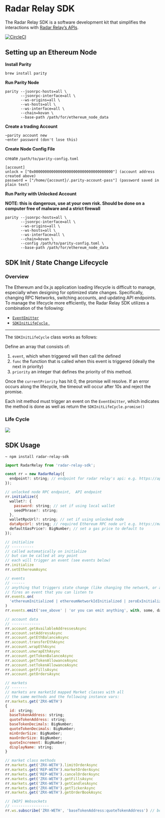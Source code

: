 # Radar Relay SDK

The Radar Relay SDK is a software development kit that simplifies the interactions with [Radar Relay’s APIs](https://docs.radarrelay.com).

[![CircleCI](https://circleci.com/gh/RadarRelay/radar-relay-sdk/tree/beta.svg?style=svg&circle-token=5455f6ae9c40e32054b1b54c6caec01af6806754)](https://circleci.com/gh/RadarRelay/radar-relay-sdk/tree/beta)

## Setting up an Ethereum Node

**Install Parity**

```
brew install parity
```

**Run Parity Node**
```
parity --jsonrpc-hosts=all \
       --jsonrpc-interface=all \
       --ws-origins=all \
       --ws-hosts=all \
       --ws-interface=all \
       --chain=kovan \
       --base-path /path/for/ethereum_node_data
```

**Create a trading Account**

```
~parity account new
~enter password (don't lose this)
```

**Create Node Config File**

create `/path/to/parity-config.toml`

```
[account]
unlock = ["0x000000000000000000000000000000000000"] (account address created above)
password = ["/home/{account}/.parity-account-pass"] (password saved in plain text)
```

**Run Parity with Unlocked Account**

__NOTE: this is dangerous, use at your own risk. Should be done on a computer free of malware and a strict firewall__

```
parity --jsonrpc-hosts=all \
       --jsonrpc-interface=all \
       --ws-origins=all \
       --ws-hosts=all \
       --ws-interface=all \
       --chain=kovan \
       --config /path/to/parity-config.toml \
       --base-path /path/for/ethereum_node_data
```

## SDK Init / State Change Lifecycle

### Overview

The Ethereum and 0x.js application loading lifecycle is difficult to manage, especially when designing for optimized state changes. Specifically, changing RPC Networks, switching accounts, and updating API endpoints. To manage the lifecycle more efficiently, the Radar Relay SDK utilizes a combination of the following:

* [`EventEmitter`](https://nodejs.org/api/events.html)
* [`SDKInitLifeCycle `](https://github.com/RadarRelay/radar-relay-sdk/blob/beta/src/sdk-init-lifecycle.ts)

--- 

The `SDKInitLifeCycle` class works as follows:

Define an array that consists of: 

   1. `event`, which when triggered will then call the defined
   2. `func` the function that is called when this event is triggered (ideally the next in priority)
   3. `priority` an integer that defines the priority of this method.

Once the `currentPriority` has hit 0, the promise will resolve. If an error occurs along the lifecycle, the timeout will occur after 10s and reject the promise.

Each init method must trigger an event on the `EventEmitter`, which indicates the method is done as well as return the `SDKInitLifeCycle.promise()`


### Life Cycle

![](https://docs.google.com/drawings/d/e/2PACX-1vS-ZE8iqFN6qm9iY_pqtJfElw2iwR-THeM1MuUYCH4H_9uAMAOv1ogEt72f0SuEZFB6tnfd4hm7NGuo/pub?w=929&h=580)



## SDK Usage

`~ npm install radar-relay-sdk`

```javascript
import RadarRelay from 'radar-relay-sdk';

const rr = new RadarRelay({
  endpoint?: string; // endpoint for radar relay's api: e.g. https://api.radarrelay.com
});

// unlocked node RPC endpoint,  API endpoint
rr.initialize({
  wallet?: {
    password: string; // set if using local wallet
    seedPhrase?: string;
  },
  walletRpcUrl?: string; // set if using unlocked node
  dataRpcUrl: string; // required Ethereum RPC node url e.g. https://mainnet.infura.io/{your-api-key}
  defaultGasPrice?: BigNumber; // set a gas price to default to
}); 

// initialize
// ----------
// called automatically on initialize
// but can be called at any point
// each will trigger an event (see events below)
rr.initialize
rr.setEthereumAsync

// events
// ------
// anything that triggers state change (like changing the network, or a fill)
// fires an event that you can listen to
rr.events.on(
  'ethereumInitialized | ethereumNetworkIdInitialized | zeroExInitialized | tokensInitialized | accountInitialized | tradeInitialized | marketsInitialized | transactionPending | transactionMined'
)
rr.events.emit('see_above' | 'or you can emit anything', with, some, data)

// account data
// -------------
rr.account.getAvailableAddressesAsync
rr.account.setAddressAsync
rr.account.getEthBalanceAsync
rr.account.transferEthAsync
rr.account.wrapEthAsync
rr.account.unwrapEthAsync
rr.account.getTokenBalanceAsync
rr.account.getTokenAllowanceAsync
rr.account.setTokenAllowanceAsync
rr.account.getFillsAsync
rr.account.getOrdersAsync

// markets
// -------
// markets are marketId mapped Market classes with all 
// the same methods and the following instance vars:
rr.markets.get('ZRX-WETH') 
{
  id: string;
  baseTokenAddress: string;
  quoteTokenAddress: string;
  baseTokenDecimals: BigNumber;
  quoteTokenDecimals: BigNumber;
  minOrderSize: BigNumber;
  maxOrderSize: BigNumber;
  quoteIncrement: BigNumber;
  displayName: string;
}

// market class methods
rr.markets.get('ZRX-WETH').limitOrderAsync
rr.markets.get('REP-WETH').marketOrderAsync
rr.markets.get('REP-WETH').cancelOrderAsync
rr.markets.get('ZRX-WETH').getFillsAsync
rr.markets.get('ZRX-WETH').getCandlesAsync
rr.markets.get('ZRX-WETH').getTickerAsync
rr.markets.get('ZRX-WETH').getOrderBookAsync

// [WIP] Websockets 
// -----------------
rr.ws.subscribe('ZRX-WETH', 'baseTokenAddress:quoteTokenAddress') // book state changes (new, remove, fills)
```